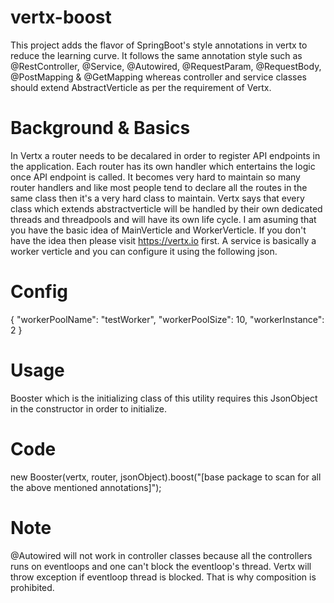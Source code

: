 # vertx-boost
This project adds the flavor of SpringBoot's style annotations in vertx to reduce the learning curve. It follows the same annotation style such as @RestController, @Service, @Autowired, @RequestParam, @RequestBody, @PostMapping &amp; @GetMapping whereas controller and service classes should extend AbstractVerticle as per the requirement of Vertx.

# Background & Basics

In Vertx a router needs to be decalared in order to register API endpoints in the application. Each router has its own handler which entertains the logic once API endpoint is called. It becomes very hard to maintain so many router handlers and like most people tend to declare all the routes in the same class then it's a very hard class to maintain.
Vertx says that every class which extends abstractverticle will be handled by their own dedicated threads and threadpools and will have its own life cycle. I am asuming that you have the basic idea of MainVerticle and WorkerVerticle. If you don't have the idea then please visit https://vertx.io first.
A service is basically a worker verticle and you can configure it using the following json. 
# Config
{
"workerPoolName": "testWorker",
"workerPoolSize": 10,
"workerInstance": 2
}

# Usage

Booster which is the initializing class of this utility requires this JsonObject in the constructor in order to initialize. 
# Code
new Booster(vertx, router, jsonObject).boost("[base package to scan for all the above mentioned annotations]");

# Note
@Autowired will not work in controller classes because all the controllers runs on eventloops and one can't block the eventloop's thread. Vertx will throw exception if eventloop thread is blocked. That is why composition is prohibited.
